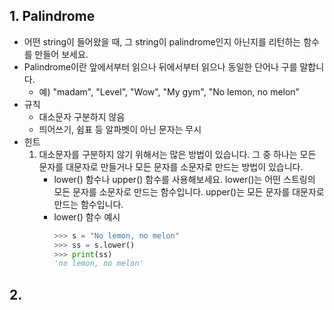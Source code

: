 ## 1. Palindrome
- 어떤 string이 들어왔을 때, 그 string이 palindrome인지 아닌지를 리턴하는 함수를 만들어 보세요.
- Palindrome이란 앞에서부터 읽으나 뒤에서부터 읽으나 동일한 단어나 구를 말합니다.
    - 예) "madam", "Level", "Wow", "My gym", "No lemon, no melon"
- 규칙
    - 대소문자 구분하지 않음
    - 띄어쓰기, 쉼표 등 알파벳이 아닌 문자는 무시
- 힌트
    1. 대소문자를 구분하지 않기 위해서는 많은 방법이 있습니다. 그 중 하나는 모든 문자를 대문자로 만들거나 모든 문자를 소문자로 만드는 방법이 있습니다.
        - lower() 함수나 upper() 함수를 사용해보세요. lower()는 어떤 스트링의 모든 문자를 소문자로 만드는 함수입니다. upper()는 모든 문자를 대문자로 만드는 함수입니다.
        - lower() 함수 예시
            ```python
            >>> s = "No lemon, no melon"
            >>> ss = s.lower()
            >>> print(ss)
            'no lemon, no melon'
            ```

## 2. 
